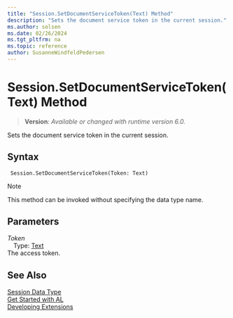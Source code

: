 ```yaml
---
title: "Session.SetDocumentServiceToken(Text) Method"
description: "Sets the document service token in the current session."
ms.author: solsen
ms.date: 02/26/2024
ms.tgt_pltfrm: na
ms.topic: reference
author: SusanneWindfeldPedersen
---
```

[//]: # (START>DO_NOT_EDIT)
[//]: # (IMPORTANT:Do not edit any of the content between here and the END>DO_NOT_EDIT.)
[//]: # (Any modifications should be made in the .xml files in the ModernDev repo.)
# Session.SetDocumentServiceToken(Text) Method
> **Version**: _Available or changed with runtime version 6.0._

Sets the document service token in the current session.


## Syntax
```AL
 Session.SetDocumentServiceToken(Token: Text)
```
> [!NOTE]
> This method can be invoked without specifying the data type name.
## Parameters
*Token*  
&emsp;Type: [Text](../text/text-data-type.md)  
The access token.  



[//]: # (IMPORTANT: END>DO_NOT_EDIT)
## See Also
[Session Data Type](session-data-type.md)  
[Get Started with AL](../../devenv-get-started.md)  
[Developing Extensions](../../devenv-dev-overview.md)